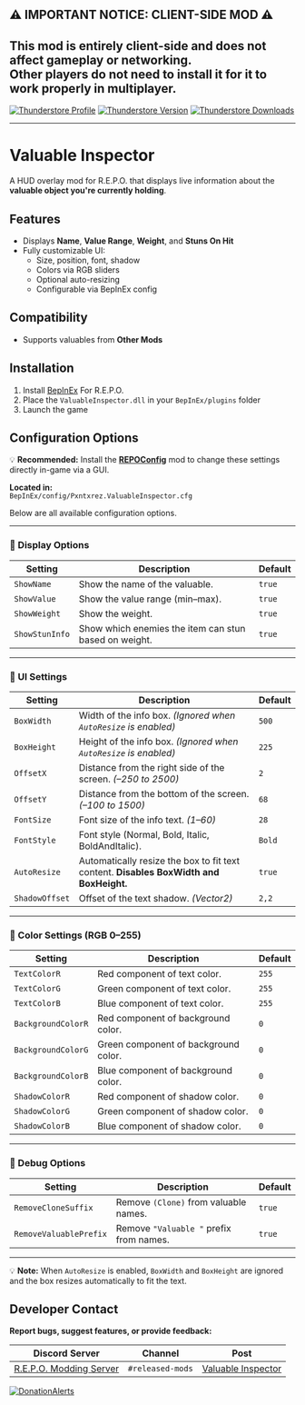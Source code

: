 ## ⚠️ IMPORTANT NOTICE: CLIENT-SIDE MOD ⚠️  
**This mod is entirely client-side and does not affect gameplay or networking.**  
Other players do **not** need to install it for it to work properly in multiplayer.
---

[![Thunderstore Profile](https://img.shields.io/badge/Thunderstore-Profile-4065F2?style=for-the-badge&logo=thunderstore&logoColor=white)](https://thunderstore.io/c/repo/p/PxntxrezStudio/)
[![Thunderstore Version](https://img.shields.io/thunderstore/v/PxntxrezStudio/ValuableInspector?style=for-the-badge&logo=thunderstore&logoColor=white&color=40c4ff)](https://thunderstore.io/c/repo/p/PxntxrezStudio/ValuableInspector/)
[![Thunderstore Downloads](https://img.shields.io/thunderstore/dt/PxntxrezStudio/ValuableInspector?style=for-the-badge&logo=thunderstore&logoColor=white&color=00e111)](https://thunderstore.io/c/repo/p/PxntxrezStudio/ValuableInspector/)

---

# Valuable Inspector

A HUD overlay mod for R.E.P.O. that displays live information about the **valuable object you're currently holding**.

## Features

-  Displays **Name**, **Value Range**, **Weight**, and **Stuns On Hit**
- Fully customizable UI:
  - Size, position, font, shadow
  - Colors via RGB sliders
  - Optional auto-resizing
  - Configurable via BepInEx config

## Compatibility

- Supports valuables from **Other Mods**

## Installation

1. Install [BepInEx](https://thunderstore.io/c/repo/p/BepInEx/BepInExPack/) For R.E.P.O.
2. Place the `ValuableInspector.dll` in your `BepInEx/plugins` folder
3. Launch the game

## Configuration Options
 💡 **Recommended:** Install the [**REPOConfig**](https://thunderstore.io/c/repo/p/nickklmao/REPOConfig/) mod to change these settings directly in-game via a GUI.

**Located in:**  
`BepInEx/config/Pxntxrez.ValuableInspector.cfg`

Below are all available configuration options.

---

### 🔹 Display Options

| Setting | Description | Default |
|--------|-------------|---------|
| `ShowName` | Show the name of the valuable. | `true` |
| `ShowValue` | Show the value range (min–max). | `true` |
| `ShowWeight` | Show the weight. | `true` |
| `ShowStunInfo` | Show which enemies the item can stun based on weight. | `true` |

---

### 🔹 UI Settings

| Setting | Description | Default |
|--------|-------------|---------|
| `BoxWidth` | Width of the info box. *(Ignored when `AutoResize` is enabled)* | `500` |
| `BoxHeight` | Height of the info box. *(Ignored when `AutoResize` is enabled)* | `225` |
| `OffsetX` | Distance from the right side of the screen. *(–250 to 2500)* | `2` |
| `OffsetY` | Distance from the bottom of the screen. *(–100 to 1500)* | `68` |
| `FontSize` | Font size of the info text. *(1–60)* | `28` |
| `FontStyle` | Font style (Normal, Bold, Italic, BoldAndItalic). | `Bold` |
| `AutoResize` | Automatically resize the box to fit text content. **Disables BoxWidth and BoxHeight.** | `true` |
| `ShadowOffset` | Offset of the text shadow. *(Vector2)* | `2,2` |

---

### 🔹 Color Settings (RGB 0–255)

| Setting | Description | Default |
|--------|-------------|---------|
| `TextColorR` | Red component of text color. | `255` |
| `TextColorG` | Green component of text color. | `255` |
| `TextColorB` | Blue component of text color. | `255` |
| `BackgroundColorR` | Red component of background color. | `0` |
| `BackgroundColorG` | Green component of background color. | `0` |
| `BackgroundColorB` | Blue component of background color. | `0` |
| `ShadowColorR` | Red component of shadow color. | `0` |
| `ShadowColorG` | Green component of shadow color. | `0` |
| `ShadowColorB` | Blue component of shadow color. | `0` |

---

### 🔹 Debug Options

| Setting | Description | Default |
|--------|-------------|---------|
| `RemoveCloneSuffix` | Remove `(Clone)` from valuable names. | `true` |
| `RemoveValuablePrefix` | Remove `"Valuable "` prefix from names. | `true` |

---

💡 **Note:** When `AutoResize` is enabled, `BoxWidth` and `BoxHeight` are ignored and the box resizes automatically to fit the text.

## Developer Contact
**Report bugs, suggest features, or provide feedback:**

| **Discord Server** | **Channel** | **Post** |  
|--------------------|-----------|----------|  
| [R.E.P.O. Modding Server](https://discord.com/invite/vPJtKhYAFe) | `#released-mods` | [Valuable Inspector](https://discord.com/channels/1344557689979670578/1346055794533339217) |

[![DonationAlerts](https://i.imgur.com/OMyWf9T.png)](https://www.donationalerts.com/r/pxntxrez)
